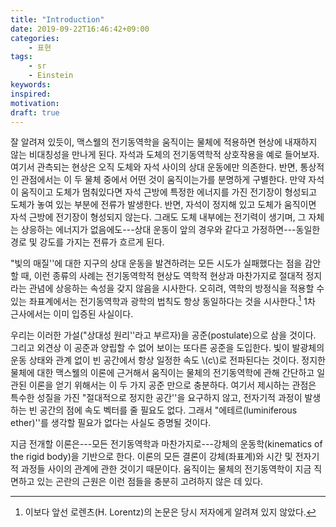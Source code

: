 ```yaml
---
title: "Introduction"
date: 2019-09-22T16:46:42+09:00
categories:
    - 표현
tags:
    - sr
    - Einstein
keywords:
inspired:
motivation:
draft: true
---
```


잘 알려져 있듯이, 맥스웰의 전기동역학을 움직이는 물체에 적용하면 현상에 내재하지 않는 비대칭성을 만나게 된다.
자석과 도체의 전기동역학적 상호작용을 예로 들어보자.
여기서 관측되는 현상은 오직 도체와 자석 사이의 상대 운동에만 의존한다.
반면, 통상적인 관점에서는 이 두 물체 중에서 어떤 것이 움직이는가를 분명하게 구별한다.
만약 자석이 움직이고 도체가 멈춰있다면 자석 근방에 특정한 에너지를 가진 전기장이 형성되고 도체가 놓여 있는 부분에 전류가 발생한다.
반면, 자석이 정지해 있고 도체가 움직이면 자석 근방에 전기장이 형성되지 않는다.
그래도 도체 내부에는 전기력이 생기며, 그 자체는 상응하는 에너지가 없음에도---상대 운동이 앞의 경우와 같다고 가정하면---동일한 경로 및 강도를 가지는 전류가 흐르게 된다.

"빛의 매질''에 대한 지구의 상대 운동을 발견하려는 모든 시도가 실패했다는 점을 감안할 때, 이런 종류의 사례는 전기동역학적 현상도 역학적 현상과 마찬가지로 절대적 정지라는 관념에 상응하는 속성을 갖지 않음을 시사한다.
오히려, 역학의 방정식을 적용할 수 있는 좌표계에서는 전기동역학과 광학의 법칙도 항상 동일하다는 것을 시사한다.[^1]
1차 근사에서는 이미 입증된 사실이다.

[^1]:이보다 앞선 로렌츠(H. Lorentz)의 논문은 당시 저자에게 알려져 있지 않았다.


우리는 이러한 가설("상대성 원리''라고 부르자)을 공준(postulate)으로 삼을 것이다.
그리고 외견상 이 공준과 양립할 수 없어 보이는 또다른 공준을 도입한다.
빛이 발광체의 운동 상태와 관계 없이 빈 공간에서 항상 일정한 속도 \\(c\\)로 전파된다는 것이다.
정지한 물체에 대한 맥스웰의 이론에 근거해서 움직이는 물체의 전기동역학에 관해 간단하고 일관된 이론을 얻기 위해서는 이 두 가지 공준 만으로 충분하다.
여기서 제시하는 관점은 특수한 성질을 가진 "절대적으로 정지한 공간''을 요구하지 않고, 전자기적 과정이 발생하는 빈 공간의 점에 속도 벡터를 줄 필요도 없다.
그래서 "에테르(luminiferous ether)''를 생각할 필요가 없다는 사실도 증명될 것이다.

지금 전개할 이론은---모든 전기동역학과 마찬가지로---강체의 운동학(kinematics of the rigid body)을 기반으로 한다. 이론의 모든 결론이 강체(좌표계)와 시간 및 전자기적 과정들 사이의 관계에 관한 것이기 때문이다.
움직이는 물체의 전기동역학이 지금 직면하고 있는 곤란의 근원은 이런 점들을 충분히 고려하지 않은 데 있다.
